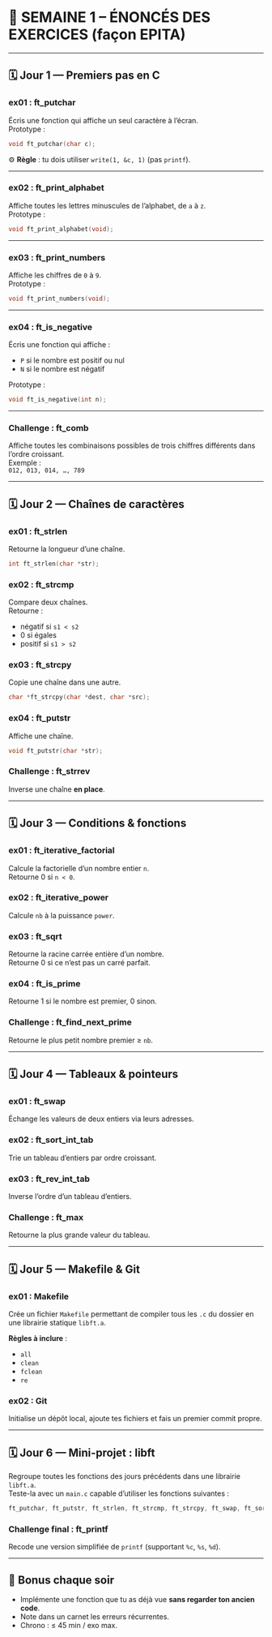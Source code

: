 # 🧩 SEMAINE 1 – ÉNONCÉS DES EXERCICES (façon EPITA)

---

## 🗓️ Jour 1 — Premiers pas en C

### ex01 : ft_putchar
Écris une fonction qui affiche un seul caractère à l’écran.  
Prototype :
```c
void ft_putchar(char c);
```
⚙️ **Règle** : tu dois utiliser `write(1, &c, 1)` (pas `printf`).

---

### ex02 : ft_print_alphabet
Affiche toutes les lettres minuscules de l’alphabet, de `a` à `z`.  
Prototype :
```c
void ft_print_alphabet(void);
```

---

### ex03 : ft_print_numbers
Affiche les chiffres de `0` à `9`.  
Prototype :
```c
void ft_print_numbers(void);
```

---

### ex04 : ft_is_negative
Écris une fonction qui affiche :
- `P` si le nombre est positif ou nul  
- `N` si le nombre est négatif  

Prototype :
```c
void ft_is_negative(int n);
```

---

### Challenge : ft_comb
Affiche toutes les combinaisons possibles de trois chiffres différents dans l’ordre croissant.  
Exemple :  
`012, 013, 014, …, 789`

---

## 🗓️ Jour 2 — Chaînes de caractères

### ex01 : ft_strlen
Retourne la longueur d’une chaîne.  
```c
int ft_strlen(char *str);
```

### ex02 : ft_strcmp
Compare deux chaînes.  
Retourne :
- négatif si `s1 < s2`
- 0 si égales
- positif si `s1 > s2`

### ex03 : ft_strcpy
Copie une chaîne dans une autre.  
```c
char *ft_strcpy(char *dest, char *src);
```

### ex04 : ft_putstr
Affiche une chaîne.  
```c
void ft_putstr(char *str);
```

### Challenge : ft_strrev
Inverse une chaîne **en place**.

---

## 🗓️ Jour 3 — Conditions & fonctions

### ex01 : ft_iterative_factorial
Calcule la factorielle d’un nombre entier `n`.  
Retourne 0 si `n < 0`.

### ex02 : ft_iterative_power
Calcule `nb` à la puissance `power`.

### ex03 : ft_sqrt
Retourne la racine carrée entière d’un nombre.  
Retourne 0 si ce n’est pas un carré parfait.

### ex04 : ft_is_prime
Retourne 1 si le nombre est premier, 0 sinon.

### Challenge : ft_find_next_prime
Retourne le plus petit nombre premier ≥ `nb`.

---

## 🗓️ Jour 4 — Tableaux & pointeurs

### ex01 : ft_swap
Échange les valeurs de deux entiers via leurs adresses.

### ex02 : ft_sort_int_tab
Trie un tableau d’entiers par ordre croissant.

### ex03 : ft_rev_int_tab
Inverse l’ordre d’un tableau d’entiers.

### Challenge : ft_max
Retourne la plus grande valeur du tableau.

---

## 🗓️ Jour 5 — Makefile & Git

### ex01 : Makefile
Crée un fichier `Makefile` permettant de compiler tous les `.c` du dossier en une librairie statique `libft.a`.

**Règles à inclure** :
- `all`
- `clean`
- `fclean`
- `re`

### ex02 : Git
Initialise un dépôt local, ajoute tes fichiers et fais un premier commit propre.

---

## 🗓️ Jour 6 — Mini-projet : libft

Regroupe toutes les fonctions des jours précédents dans une librairie `libft.a`.  
Teste-la avec un `main.c` capable d’utiliser les fonctions suivantes :
```c
ft_putchar, ft_putstr, ft_strlen, ft_strcmp, ft_strcpy, ft_swap, ft_sort_int_tab
```

### Challenge final : ft_printf
Recode une version simplifiée de `printf` (supportant `%c`, `%s`, `%d`).

---

## 🧠 Bonus chaque soir
- Implémente une fonction que tu as déjà vue **sans regarder ton ancien code**.  
- Note dans un carnet les erreurs récurrentes.  
- Chrono : ≤ 45 min / exo max.  

